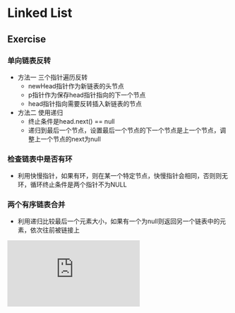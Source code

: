 # Linked List


## Exercise

### 单向链表反转

+ 方法一 三个指针遍历反转
	+ newHead指针作为新链表的头节点
	+ p指针作为保存head指针指向的下一个节点
	+ head指针指向需要反转插入新链表的节点
+ 方法二 使用递归
	+ 终止条件是head.next() == null
	+ 递归到最后一个节点，设置最后一个节点的下一个节点是上一个节点，调整上一个节点的next为null

### 检查链表中是否有环

+ 利用快慢指针，如果有环，则在某一个特定节点，快慢指针会相同，否则则无环，循环终止条件是两个指针不为NULL

### 两个有序链表合并

+ 利用递归比较最后一个元素大小，如果有一个为null则返回另一个链表中的元素，依次往前被链接上






![cyc链表代码](https://github.com/CyC2018/CS-Notes/blob/master/notes/Leetcode%20%E9%A2%98%E8%A7%A3%20-%20%E9%93%BE%E8%A1%A8.md)